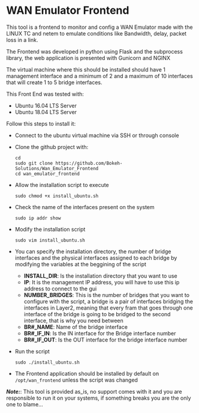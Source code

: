 # WAN Emulator Frontend

This tool is a frontend to monitor and config a WAN Emulator made with the LINUX TC and netem to emulate conditions like Bandwidth, delay, packet loss in a link.

The Frontend was developed in python using Flask and the subprocess library, the web application is presented with Gunicorn and NGINX

The virtual machine where this should be installed should have 1 management interface and a minimum of 2 and a maximum of 10 interfaces that will create 1 to 5 bridge interfaces.

This Front End was tested with:
 - Ubuntu 16.04 LTS Server
 - Ubuntu 18.04 LTS Server

Follow this steps to install it:

+ Connect to the ubuntu virtual machine via SSH or through console
+ Clone the github project with:
  ```
  cd
  sudo git clone https://github.com/Bokeh-Solutions/Wan_Emulator_Frontend
  cd wan_emulator_frontend
  ```
+ Allow the installation script to execute
  ```
  sudo chmod +x install_ubuntu.sh
  ```
+ Check the name of the interfaces present on the system
  ```
  sudo ip addr show
  ```
+ Modify the installation script
  ```
  sudo vim install_ubuntu.sh
  ```

+ You can specify the installation directory, the number of bridge interfaces and the physical interfaces assigned to each bridge by modifying the variables at the beggining of the script
  + **INSTALL_DIR**: Is the installation directory that you want to use
  + **IP**: It is the management IP address, you will have to use this ip address to connect to the gui
  + **NUMBER_BRIDGES**: This is the number of bridges that you want to configure with the script, a bridge is a pair of interfaces bridging the interfaces in Layer2, meaning that every fram that goes through one interface of the bridge is going to be bridged to the second interface, that is why you need between
  + **BR#_NAME**: Name of the bridge interface
  + **BR#_IF_IN**: Is the IN interface for the Bridge interface number
  + **BR#_IF_OUT**: Is the OUT interface for the bridge interface number

+ Run the script
  ```
  sudo ./install_ubuntu.sh
  ```
+ The Frontend application should be installed by default on `/opt/wan_frontend` unless the script was changed

**_Note:_**: This tool is provided as_is, no support comes with it and you are responsible to run it on your systems, if something breaks you are the only one to blame...

